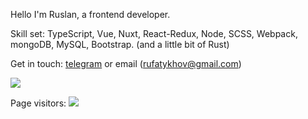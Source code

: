 Hello
I'm Ruslan, a frontend developer.

Skill set: TypeScript, Vue, Nuxt, React-Redux, Node, SCSS, Webpack, mongoDB, MySQL, Bootstrap.
(and a little bit of Rust)

Get in touch: [telegram](t.me/rfatykhov) or email (rufatykhov@gmail.com)
                               
[![](https://github-readme-stats.vercel.app/api/top-langs/?username=rfatykhov&layout=compact&show_icons=true&theme=dracula)](https://github.com/anuraghazra/github-readme-stats)

Page visitors: <img src="https://www.websitecounterfree.com/c.php?d=5&id=15054&s=12"/>

